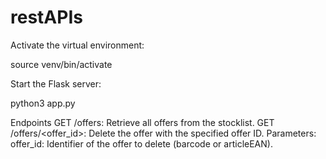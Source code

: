 # restAPIs

Activate the virtual environment:

source venv/bin/activate

Start the Flask server:

python3 app.py

Endpoints
GET /offers: Retrieve all offers from the stocklist.
GET /offers/<offer_id>: Delete the offer with the specified offer ID.
Parameters:
offer_id: Identifier of the offer to delete (barcode or articleEAN).
